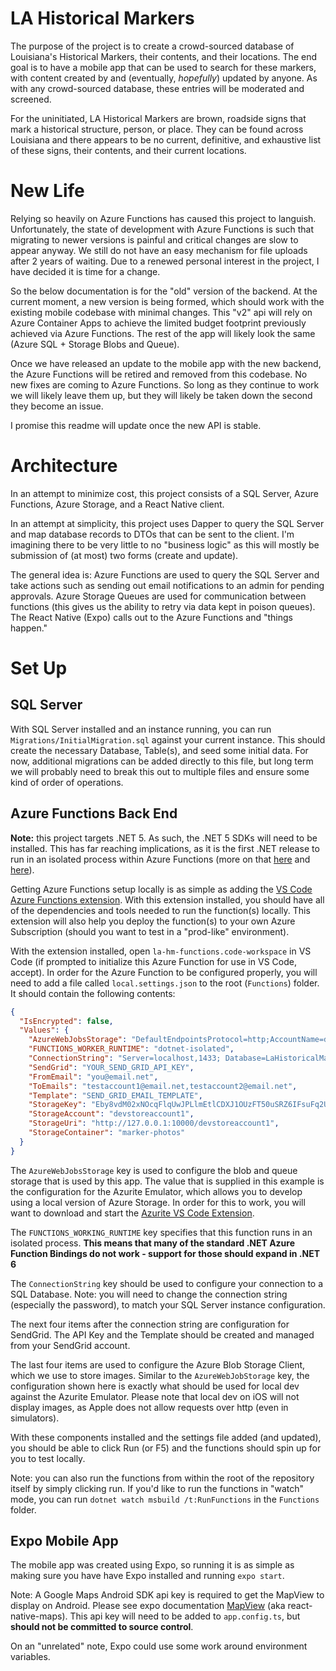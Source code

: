 # LA Historical Markers

The purpose of the project is to create a crowd-sourced database of Louisiana's Historical Markers, their contents, and their locations. The end goal is to have a mobile app that can be used to search for these markers, with content created by and (eventually, _hopefully_) updated by anyone. As with any crowd-sourced database, these entries will be moderated and screened.

For the uninitiated, LA Historical Markers are brown, roadside signs that mark a historical structure, person, or place. They can be found across Louisiana and there appears to be no current, definitive, and exhaustive list of these signs, their contents, and their current locations.

# New Life

Relying so heavily on Azure Functions has caused this project to languish. Unfortunately, the state of development with Azure Functions is such that migrating to newer versions is painful and critical changes are slow to appear anyway. We still do not have an easy mechanism for file uploads after 2 years of waiting. Due to a renewed personal interest in the project, I have decided it is time for a change.

So the below documentation is for the "old" version of the backend. At the current moment, a new version is being formed, which should work with the existing mobile codebase with minimal changes. This "v2" api will rely on Azure Container Apps to achieve the limited budget footprint previously achieved via Azure Functions. The rest of the app will likely look the same (Azure SQL + Storage Blobs and Queue).

Once we have released an update to the mobile app with the new backend, the Azure Functions will be retired and removed from this codebase. No new fixes are coming to Azure Functions. So long as they continue to work we will likely leave them up, but they will likely be taken down the second they become an issue.

I promise this readme will update once the new API is stable.

# Architecture

In an attempt to minimize cost, this project consists of a SQL Server, Azure Functions, Azure Storage, and a React Native client.

In an attempt at simplicity, this project uses Dapper to query the SQL Server and map database records to DTOs that can be sent to the client. I'm imagining there to be very little to no "business logic" as this will mostly be submission of (at most) two forms (create and update).

The general idea is:
Azure Functions are used to query the SQL Server and take actions such as sending out email notifications to an admin for pending approvals.
Azure Storage Queues are used for communication between functions (this gives us the ability to retry via data kept in poison queues).
The React Native (Expo) calls out to the Azure Functions and "things happen."

# Set Up

## SQL Server

With SQL Server installed and an instance running, you can run `Migrations/InitialMigration.sql` against your current instance. This should create the necessary Database, Table(s), and seed some initial data. For now, additional migrations can be added directly to this file, but long term we will probably need to break this out to multiple files and ensure some kind of order of operations.

## Azure Functions Back End

**Note:** this project targets .NET 5. As such, the .NET 5 SDKs will need to be installed. This has far reaching implications, as it is the first .NET release to run in an isolated process within Azure Functions (more on that [here](https://techcommunity.microsoft.com/t5/apps-on-azure/net-on-azure-functions-roadmap/ba-p/2197916) and [here](https://docs.microsoft.com/en-us/azure/azure-functions/dotnet-isolated-process-guide)).

Getting Azure Functions setup locally is as simple as adding the [VS Code Azure Functions extension](https://marketplace.visualstudio.com/items?itemName=ms-azuretools.vscode-azurefunctions). With this extension installed, you should have all of the dependencies and tools needed to run the function(s) locally. This extension will also help you deploy the function(s) to your own Azure Subscription (should you want to test in a "prod-like" environment).

With the extension installed, open `la-hm-functions.code-workspace` in VS Code (if prompted to initialize this Azure Function for use in VS Code, accept). In order for the Azure Function to be configured properly, you will need to add a file called `local.settings.json` to the root (`Functions`) folder. It should contain the following contents:

```json
{
  "IsEncrypted": false,
  "Values": {
    "AzureWebJobsStorage": "DefaultEndpointsProtocol=http;AccountName=devstoreaccount1;AccountKey=Eby8vdM02xNOcqFlqUwJPLlmEtlCDXJ1OUzFT50uSRZ6IFsuFq2UVErCz4I6tq/K1SZFPTOtr/KBHBeksoGMGw==;BlobEndpoint=http://127.0.0.1:10000/devstoreaccount1;QueueEndpoint=http://127.0.0.1:10001/devstoreaccount1;",
    "FUNCTIONS_WORKER_RUNTIME": "dotnet-isolated",
    "ConnectionString": "Server=localhost,1433; Database=LaHistoricalMarkers; User=sa; Password=YourPassword;",
    "SendGrid": "YOUR_SEND_GRID_API_KEY",
    "FromEmail": "you@email.net",
    "ToEmails": "testaccount1@email.net,testaccount2@email.net",
    "Template": "SEND_GRID_EMAIL_TEMPLATE",
    "StorageKey": "Eby8vdM02xNOcqFlqUwJPLlmEtlCDXJ1OUzFT50uSRZ6IFsuFq2UVErCz4I6tq/K1SZFPTOtr/KBHBeksoGMGw==",
    "StorageAccount": "devstoreaccount1",
    "StorageUri": "http://127.0.0.1:10000/devstoreaccount1",
    "StorageContainer": "marker-photos"
  }
}
```

The `AzureWebJobsStorage` key is used to configure the blob and queue storage that is used by this app. The value that is supplied in this example is the configuration for the Azurite Emulator, which allows you to develop using a local version of Azure Storage. In order for this to work, you will want to download and start the [Azurite VS Code Extension](https://marketplace.visualstudio.com/items?itemName=Azurite.azurite).

The `FUNCTIONS_WORKING_RUNTIME` key specifies that this function runs in an isolated process. **This means that many of the standard .NET Azure Function Bindings do not work - support for those should expand in .NET 6**

The `ConnectionString` key should be used to configure your connection to a SQL Database. Note: you will need to change the connection string (especially the password), to match your SQL Server instance configuration.

The next four items after the connection string are configuration for SendGrid. The API Key and the Template should be created and managed from your SendGrid account.

The last four items are used to configure the Azure Blob Storage Client, which we use to store images. Similar to the `AzureWebJobStorage` key, the configuration shown here is exactly what should be used for local dev against the Azurite Emulator. Please note that local dev on iOS will not display images, as Apple does not allow requests over http (even in simulators).

With these components installed and the settings file added (and updated), you should be able to click Run (or F5) and the functions should spin up for you to test locally.

Note: you can also run the functions from within the root of the repository itself by simply clicking run.
If you'd like to run the functions in "watch" mode, you can run `dotnet watch msbuild /t:RunFunctions` in the `Functions` folder.

## Expo Mobile App

The mobile app was created using Expo, so running it is as simple as making sure you have have Expo installed and running `expo start`.

Note: A Google Maps Android SDK api key is required to get the MapView to display on Android. Please see expo documentation [MapView](https://docs.expo.io/versions/latest/sdk/map-view/) (aka react-native-maps). This api key will need to be added to `app.config.ts`, but **should not be committed to source control**.

On an "unrelated" note, Expo could use some work around environment variables.
